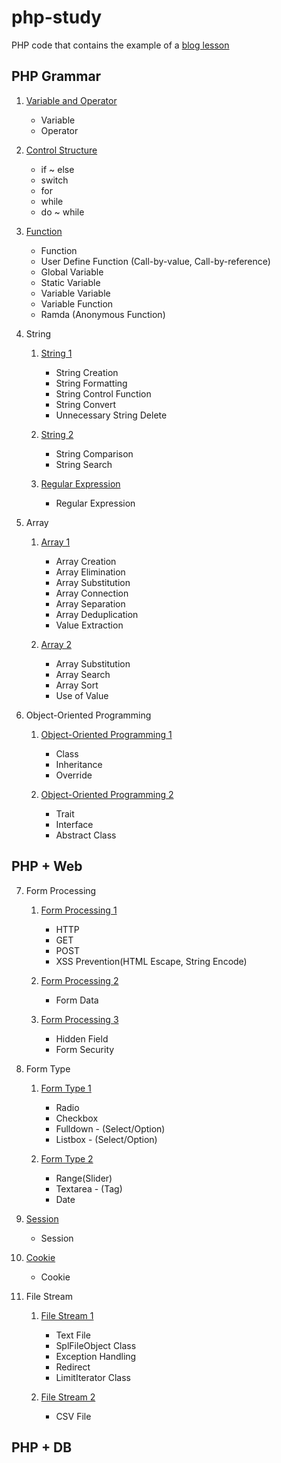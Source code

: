 php-study
========================

PHP code that contains the example of a [blog lesson](https://blog.naver.com/kckyoung2)
## PHP Grammar
1. [Variable and Operator](https://blog.naver.com/kckyoung2/221175832999)
    - Variable
    - Operator

2. [Control Structure](https://blog.naver.com/kckyoung2/221176644686)
    - if ~ else
    - switch
    - for
    - while
    - do ~ while  

3. [Function](https://blog.naver.com/kckyoung2/221177421144)
    - Function
    - User Define Function (Call-by-value, Call-by-reference)
    - Global Variable
    - Static Variable
    - Variable Variable
    - Variable Function
    - Ramda (Anonymous Function)  

4. String
    1. [String 1](https://blog.naver.com/kckyoung2/221178952145)
        - String Creation
        - String Formatting
        - String Control Function
        - String Convert
        - Unnecessary String Delete

    2. [String 2](https://blog.naver.com/kckyoung2/221179405269)
        - String Comparison
        - String Search

    3. [Regular Expression](https://blog.naver.com/kckyoung2/221179755604)
        - Regular Expression

5. Array
    1. [Array 1](https://blog.naver.com/kckyoung2/221180080213)
        - Array Creation
        - Array Elimination
        - Array Substitution
        - Array Connection
        - Array Separation
        - Array Deduplication
        - Value Extraction

    2. [Array 2](https://blog.naver.com/kckyoung2/221180901098)
        - Array Substitution
        - Array Search
        - Array Sort
        - Use of Value

6. Object-Oriented Programming
    1. [Object-Oriented Programming 1](https://blog.naver.com/kckyoung2/221182373965)
        - Class
        - Inheritance
        - Override

    2. [Object-Oriented Programming 2](https://blog.naver.com/kckyoung2/221183167762)
        - Trait
        - Interface
        - Abstract Class
  
## PHP + Web  
7. Form Processing
    1. [Form Processing 1](https://blog.naver.com/kckyoung2/221185249177)
        - HTTP
        - GET
        - POST
        - XSS Prevention(HTML Escape, String Encode)

    2. [Form Processing 2](https://blog.naver.com/kckyoung2/221186538023)
        - Form Data

    3. [Form Processing 3](https://blog.naver.com/kckyoung2/221186687459)
        - Hidden Field
        - Form Security

8. Form Type
    1. [Form Type 1](https://blog.naver.com/kckyoung2/221188278282)
        - Radio
        - Checkbox
        - Fulldown - (Select/Option)
        - Listbox - (Select/Option)

    2. [Form Type 2](https://blog.naver.com/kckyoung2/221189073260)
        - Range(Slider)
        - Textarea - (Tag)
        - Date

9. [Session](https://blog.naver.com/kckyoung2/221189195700)
    - Session

10. [Cookie](https://blog.naver.com/kckyoung2/221190250621)
    - Cookie

11. File Stream
    1. [File Stream 1](https://blog.naver.com/kckyoung2/221191074672)
        - Text File
        - SplFileObject Class
        - Exception Handling
        - Redirect
        - LimitIterator Class

    2. [File Stream 2](https://blog.naver.com/kckyoung2/221192081853)
        - CSV File
  
## PHP + DB